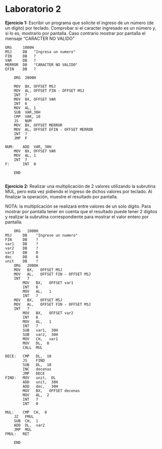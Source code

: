 
# Laboratorio 2

**Ejercicio 1:** Escribir un programa que solicite el ingreso de un número (de un dígito) por teclado. Comprobar si el caracter ingresado es un número y, si lo es, mostrarlo por pantalla. Caso contrario mostrar por pantalla el mensaje “CARACTER NO VALIDO"


```assembly
ORG   	1000H
MSJ  	DB   "Ingresa un numero"
FIN  	DB   ?
VAR  	DB   ?
MERROR  DB   "CARACTER NO VALIDO"
EFIN  	DB   ?

  	ORG  2000H

  	MOV  BX, OFFSET MSJ
  	MOV  AL, OFFSET FIN - OFFSET MSJ
  	INT  7
  	MOV  BX, OFFSET VAR
  	INT  6
  	MOV  AL, 1
  	SUB  VAR,30H
  	CMP  VAR, 10
  	JS   NUM
  	MOV  BX, OFFSET MERROR
  	MOV  AL, OFFSET EFIN - OFFSET MERROR
  	INT  7
  	JMP  F
  
NUM: 	ADD  VAR, 30H  
  	MOV  BX, OFFSET VAR
  	MOV  AL, 1
  	INT  7
F:  	INT  0
  
  	END
  
```

**Ejercicio 2:** Realizar una multiplicación de 2 valores utilizando la subrutina MUL, pero esta vez pidiendo el ingreso de dichos valores por teclado. Al finalizar la operación, muestre el resultado por pantalla.

NOTA: la multiplicación se realizará entre valores de un solo dígito. Para mostrar por pantalla tener en cuenta que el resultado puede tener 2 dígitos y realizar la subrutina correspondiente para mostrar el valor entero por pantalla.

```assembly
	ORG   1000H
MSJ    	DB    "Ingrese un numero"
FIN    	DB    ?
var1    DB    ?
var2    DB    ?
var3  	DB    0
dec   	DB    0
unit  	DB    ?
  	ORG   2000H
  	MOV   BX,   OFFSET MSJ
 	MOV   AL,   OFFSET FIN - OFFSET MSJ
  	INT   7
        MOV   BX,   OFFSET var1
        INT   6
        MOV   AL,   1
        INT   7
   	MOV   BX,   OFFSET MSJ
  	MOV   AL,   OFFSET FIN - OFFSET MSJ
  	INT   7
        MOV   BX,   OFFSET var2
        INT   6
        MOV   AL,   1
        INT   7
        SUB   var1,  30H
        SUB   var2,  30H
        MOV   CH,   var1
        MOV   DL,  0
        CALL  MUL

DECE:   CMP   DL,  10
        JS    FIND
        SUB   DL,  10
        INC   decenas
       	JMP   DECE 
FIND:   MOV   unit,  DL
        ADD   unit,  30H
        ADD   dec,   30H
        MOV   BX,   OFFSET decenas         
        MOV   AL,  2
        INT   7
        INT   0
      
MUL:  	CMP  CH,  0
  	JZ   FMUL
  	SUB  CH,  1
  	ADD  DL,  var2
  	JMP  MUL
FMUL:  	RET      

  	END
  
 ```
